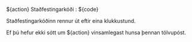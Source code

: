 ${action} Staðfestingarkóði : ${code}

Staðfestingarkóðinn rennur út eftir eina klukkustund.

Ef þú hefur ekki sótt um ${action} vinsamlegast hunsa þennan tölvupóst.
